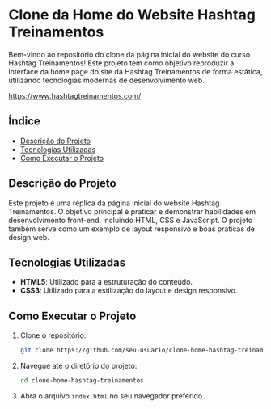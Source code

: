 # Clone da Home do Website Hashtag Treinamentos

Bem-vindo ao repositório do clone da página inicial do website do curso Hashtag Treinamentos! Este projeto tem como objetivo reproduzir a interface da home page do site da Hashtag Treinamentos de forma estática, utilizando tecnologias modernas de desenvolvimento web.

https://www.hashtagtreinamentos.com/

## Índice

- [Descrição do Projeto](#descrição-do-projeto)
- [Tecnologias Utilizadas](#tecnologias-utilizadas)
- [Como Executar o Projeto](#como-executar-o-projeto)

## Descrição do Projeto

Este projeto é uma réplica da página inicial do website Hashtag Treinamentos. O objetivo principal é praticar e demonstrar habilidades em desenvolvimento front-end, incluindo HTML, CSS e JavaScript. O projeto também serve como um exemplo de layout responsivo e boas práticas de design web.

## Tecnologias Utilizadas

- **HTML5**: Utilizado para a estruturação do conteúdo.
- **CSS3**: Utilizado para a estilização do layout e design responsivo.

## Como Executar o Projeto

1. Clone o repositório:

   ```bash
   git clone https://github.com/seu-usuario/clone-home-hashtag-treinamentos.git
   ```

2. Navegue até o diretório do projeto:

   ```bash
   cd clone-home-hashtag-treinamentos
   ```

3. Abra o arquivo `index.html` no seu navegador preferido.
